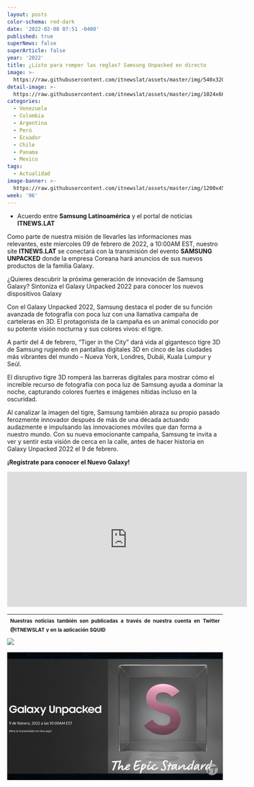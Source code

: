 ```yaml
---
layout: posts
color-schema: red-dark
date: '2022-02-08 07:51 -0400'
published: true
superNews: false
superArticle: false
year: '2022'
title: ¿Listo para romper las reglas? Samsung Unpacked en directo
image: >-
  https://raw.githubusercontent.com/itnewslat/assets/master/img/540x320/Samsung-Unpacked-p.jpg
detail-image: >-
  https://raw.githubusercontent.com/itnewslat/assets/master/img/1024x680/Samsung-Unpacked-g.jpg
categories:
  - Venezuela
  - Colombia
  - Argentina
  - Perú
  - Ecuador
  - Chile
  - Panama
  - Mexico
tags:
  - Actualidad
image-banner: >-
  https://raw.githubusercontent.com/itnewslat/assets/master/img/1200x450/Samsung-Unpacked.jpg
week: '06'
---
```

- Acuerdo entre **Samsung Latinoamérica** y el portal de noticias **ITNEWS.LAT**

Como parte de nuestra misión de llevarles las informaciones mas relevantes, este miercoles 09 de febrero de 2022, a 10:00AM EST, nuestro site **ITNEWS.LAT** se conectará con la transmisión del evento **SAMSUNG UNPACKED** donde la empresa Coreana hará anuncios de sus nuevos productos de la familia Galaxy.

¿Quieres descubrir la próxima generación de innovación de Samsung Galaxy? Sintoniza el Galaxy Unpacked 2022 para conocer los nuevos dispositivos Galaxy

Con el Galaxy Unpacked 2022, Samsung destaca el poder de su función avanzada de fotografía con poca luz con una llamativa campaña de carteleras en 3D. El protagonista de la campaña es un animal conocido por su potente visión nocturna y sus colores vivos: el tigre.

A partir del 4 de febrero, “Tiger in the City” dará vida al gigantesco tigre 3D de Samsung rugiendo en pantallas digitales 3D en cinco de las ciudades más vibrantes del mundo – Nueva York, Londres, Dubái, Kuala Lumpur y Seúl.

El disruptivo tigre 3D romperá las barreras digitales para mostrar cómo el increíble recurso de fotografía con poca luz de Samsung ayuda a dominar la noche, capturando colores fuertes e imágenes nítidas incluso en la oscuridad.

Al canalizar la imagen del tigre, Samsung también abraza su propio pasado ferozmente innovador después de más de una década actuando audazmente e impulsando las innovaciones móviles que dan forma a nuestro mundo. Con su nueva emocionante campaña, Samsung te invita a ver y sentir esta visión de cerca en la calle, antes de hacer historia en Galaxy Unpacked 2022 el 9 de febrero.

**¡Regístrate para conocer el Nuevo Galaxy!** 

<iframe width="560" height="315" src="https://www.youtube.com/embed/KpTBm_fg-Wk" title="YouTube video player" frameborder="0" allow="accelerometer; autoplay; clipboard-write; encrypted-media; gyroscope; picture-in-picture" allowfullscreen></iframe>

<table style="height: 42px;" width="569">
<tbody>
<tr>
<td style="text-align: justify;"><sub><strong>Nuestras noticias también son publicadas a través de nuestra cuenta en Twitter <a href="https://twitter.com/itnewslat?lang=es">@ITNEWSLAT</a> y en la aplicación <a href="https://squidapp.co/en/">SQUID</a></strong></sub></td>
</tr>
</tbody>
</table>

<img src="https://tracker.metricool.com/c3po.jpg?hash=56f88a41e39ab42c063cc51676587a04"/>


![](https://raw.githubusercontent.com/itnewslat/assets/master/img/540x320/Samsung-Unpacked-p.jpg)
